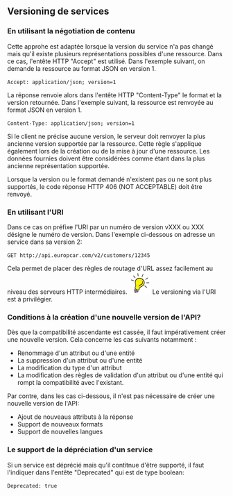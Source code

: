 ## Versioning de services
### En utilisant la négotiation de contenu
Cette approhe est adaptée lorsque la version du service n'a pas changé mais qu'il existe plusieurs représentations possibles d'une ressource.
Dans ce cas, l'entête HTTP "Accept" est utilisé. Dans l'exemple suivant, on demande la ressource au format JSON en version 1.

```
Accept: application/json; version=1
```

La réponse renvoie alors dans l'entête HTTP "Content-Type" le format et la version retournée. Dans l'exemple suivant, la ressource est renvoyée au format JSON en version 1.
```
Content-Type: application/json; version=1
```

Si le client ne précise aucune version, le serveur doit renvoyer la plus ancienne version supportée par la ressource. Cette règle s'applique également lors de la création ou de la mise à jour d'une ressource. Les données fournies doivent être considérées comme étant dans la plus ancienne représentation supportée.

Lorsque la version ou le format demandé n'existent pas ou ne sont plus supportés, le code réponse HTTP 406 (NOT ACCEPTABLE) doit être renvoyé.

### En utilisant l'URI
Dans ce cas on préfixe l'URI par un numéro de version vXXX ou XXX désigne le numéro de version. Dans l'exemple ci-dessous on adresse un service dans sa version 2:
```
GET http://api.europcar.com/v2/customers/12345
```

Cela permet de placer des règles de routage d'URL assez facilement au niveau des serveurs HTTP intermédiaires.
![Tip](lightbulb1.png) Le versioning via l'URI est à privilégier. 

### Conditions à la création d'une nouvelle version de l'API?
Dès que la compatibilité ascendante est cassée, il faut impérativement créer une nouvelle version. Cela concerne les cas suivants notamment :

- Renommage d'un attribut ou d'une entité
- La suppression d'un attribut ou d'une entité
- La modification du type d'un attribut
- La modification des règles de validation d'un attribut ou d'une entité qui rompt la compatibilité avec l'existant. 

Par contre, dans les cas ci-dessous, il n'est pas nécessaire de créer une nouvelle version de l'API:

- Ajout de nouveaus attributs à la réponse
- Support de nouveaux formats
- Support de nouvelles langues

### Le support de la dépréciation d'un service
Si un service est déprécié mais qu'il contitnue d'être supporté, il faut l'indiquer dans l'entête "Deprecated" qui est de type boolean:
```
Deprecated: true
```
